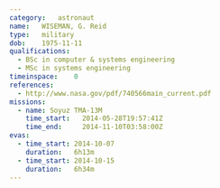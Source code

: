 ```yaml
---
category:	astronaut
name:	WISEMAN, G. Reid
type:	military
dob:	1975-11-11
qualifications:
  - BSc in computer & systems engineering
  - MSc in systems engineering
timeinspace:	0
references:
  - http://www.nasa.gov/pdf/740566main_current.pdf
missions:
  - name: Soyuz TMA-13M
    time_start:   2014-05-28T19:57:41Z
    time_end:     2014-11-10T03:58:00Z
evas:
  - time_start: 2014-10-07
    duration:   6h13m
  - time_start: 2014-10-15
    duration:   6h34m
---
```

